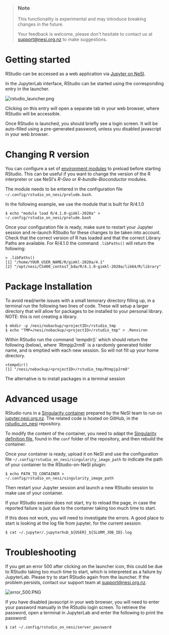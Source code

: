 > ### Note
>
> This functionality is experimental and may introduce breaking changes
> in the future.
>
> Your feedback is welcome, please don't hesitate to contact us at
> <support@nesi.org.nz> to make suggestions.

# Getting started

RStudio can be accessed as a web application via [Jupyter on
NeSI](https://support.nesi.org.nz/hc/en-gb/articles/360001555615).

In the JupyterLab interface, RStudio can be started using the
corresponding entry in the launcher.

![rstudio\_launcher.png](img/rstudio_launcher.png)

Clicking on this entry will open a separate tab in your web browser,
where RStudio will be accessible.

Once RStudio is launched, you should briefly see a login screen. It will
be auto-filled using a pre-generated password, unless you disabled
javascript in your web browser.

# Changing R version

You can configure a set of [environment
modules](https://support.nesi.org.nz/hc/en-gb/articles/360001113076-The-HPC-environment-)
to preload before starting RStudio. This can be useful if you want to
change the version of the R interpreter or use NeSI's *R-Geo* or
*R-bundle-Bioconductor* modules.

The module needs to be entered in the configuration file
`~/.config/rstudio_on_nesi/prelude.bash`.

In the following example, we use the module that is built for R/4.1.0

    $ echo "module load R/4.1.0-gimkl-2020a" > ~/.config/rstudio_on_nesi/prelude.bash

Once your configuration file is ready, make sure to restart your Jupyter
session and re-launch RStudio for these changes to be taken into
account. Check that the correct version of R has loaded and that the
correct Library Paths are available. For R/4.1.0 the command
`.libPaths()` will return the following:

    > .libPaths()
    [1] "/home/YOUR_USER_NAME/R/gimkl-2020a/4.1"                            
    [2] "/opt/nesi/CS400_centos7_bdw/R/4.1.0-gimkl-2020a/lib64/R/library"

# Package Installation

To avoid read/write issues with a small temorary directory filling up,
in a terminal run the following two lines of code. These will setup a
larger directory that will allow for packages to be installed to your
personal library. NOTE: this is not creating a library.

    $ mkdir -p /nesi/nobackup/<projectID>/rstudio_tmp
    $ echo "TMP=/nesi/nobackup/<projectID>/rstudio_tmp" > .Renviron

Within RStudio run the command \`tempdir()\` which should return the
following (below), where \`Rtmpjp2rm8\` is a randomly generated folder
name, and is emptied with each new session. So will not fill up your
home directory.

    >tempdir()
    [1] "/nesi/nobackup/<projectID>/rstudio_tmp/Rtmpjp2rm8"

The alternative is to install packages in a terminal session

# Advanced usage

RStudio runs in a [Singularity
container](https://support.nesi.org.nz/hc/en-gb/articles/360001107916)
prepared by the NeSI team to run on
[jupyter.nesi.org.nz](https://jupyter.nesi.org.nz). The related code is
hosted on GitHub, in the
[rstudio\_on\_nesi](https://github.com/nesi/rstudio_on_nesi) repository.

To modify the content of the container, you need to adapt the
[Singularity definition
file](https://github.com/nesi/rstudio_on_nesi/blob/main/conf/rstudio_server_on_centos7.def),
found in the `conf` folder of the repository, and then rebuild the
container.

Once your container is ready, upload it on NeSI and use the
configuration file `~/.config/rstudio_on_nesi/singularity_image_path` to
indicate the path of your container to the RStudio-on-NeSI plugin:

    $ echo PATH_TO_CONTAINER > ~/.config/rstudio_on_nesi/singularity_image_path

Then restart your Jupyter session and launch a new RStudio session to
make use of your container.

If your RStudio session does not start, try to reload the page, in case
the reported failure is just due to the container taking too much time
to start.

If this does not work, you will need to investigate the errors. A good
place to start is looking at the log file from jupyter, for the current
session:

    $ cat ~/.jupyter/.jupyterhub_${USER}_${SLURM_JOB_ID}.log

# Troubleshooting

If you get an error 500 after clicking on the launcher icon, this could
be due to RStudio taking too much time to start, which is interpreted as
a failure by JupyterLab. Please try to start RStudio again from the
launcher. If the problem persists, contact our support team at
<support@nesi.org.nz>.

![error\_500.PNG](img/error_500.PNG)

If you have disabled javascript in your web browser, you will need to
enter your password manually in the RStudio login screen. To retrieve
the password, open a terminal in JupyterLab and enter the following to
print the password:

    $ cat ~/.config/rstudio_on_nesi/server_password

 
